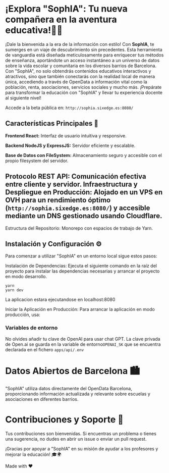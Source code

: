 # ¡Explora "SophIA": Tu nueva compañera en la aventura educativa!👩‍🏫

¡Dale la bienvenida a la era de la información con estilo! Con **SophIA**, te sumerges en un viaje de descubrimiento sin precedentes. Esta herramienta de vanguardia está diseñada meticulosamente para enriquecer tus métodos de enseñanza, aportándote un acceso instantáneo a un universo de datos sobre la vida escolar y comunitaria en los diversos barrios de Barcelona. Con "SophIA", no solo obtendrás contenidos educativos interactivos y atractivos, sino que también conectarás con la realidad local de manera única, accediendo a través de OpenData a información vital como la población, renta, asociaciones, servicios sociales y mucho más. ¡Prepárate para transformar la educación con "SophIA" y llevar tu experiencia docente al siguiente nivel!

Accede a la beta pública en: ```http://sophia.sixedge.es:8080/```
## Características Principales 🌟
**Frontend React:** Interfaz de usuario intuitiva y responsive.

**Backend NodeJS y ExpressJS:** Servidor eficiente y escalable.

**Base de Datos con FileSystem:** Almacenamiento seguro y accesible con el propio filesystem del servidor.

Protocolo REST API: Comunicación efectiva entre cliente y servidor.
Infraestructura y Despliegue en Producción: Alojado en un VPS en OVH para un rendimiento óptimo (```http://sophia.sixedge.es:8080/```) y accesible mediante un DNS gestionado usando Cloudflare.
---
Estructura del Repositorio: Monorepo con espacios de trabajo de Yarn.
## Instalación y Configuración ⚙️
Para comenzar a utilizar "SophIA" en un entorno local sigue estos pasos:

Instalación de Dependencias:
Ejecuta el siguiente comando en la raíz del proyecto para instalar las dependencias necesarias y arrancar el proyecto en modo desarrollo.
```
yarn
yarn dev
```
La aplicacion estara ejecutandose en localhost:8080

Iniciar la Aplicación en Producción:
Para arrancar la aplicación en modo producción, usa:

### Variables de entorno
No olvides añadir tu clave de OpenAI para usar chat GPT. La clave privada de Open.ai se guarda
en la variable de entorno```OPENAI_SK``` que se encuentra declarada en el fichero ```apps/api/.env```

# Datos Abiertos de Barcelona 🏙️
"SophIA" utiliza datos directamente del OpenData Barcelona, proporcionando información actualizada y relevante sobre escuelas y asociaciones en diferentes barrios.

# Contribuciones y Soporte 🤝
Tus contribuciones son bienvenidas. Si encuentras un problema o tienes una sugerencia, no dudes en abrir un issue o enviar un pull request.

¡Gracias por apoyar a "SophIA" en su misión de ayudar a los profesores y mejorar la educación! 🎓🌍 

Made with ❤️

